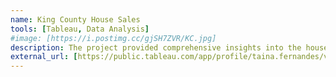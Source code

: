 ```yaml
---
name: King County House Sales
tools: [Tableau, Data Analysis]
#image: [https://i.postimg.cc/gjSH7ZVR/KC.jpg]
description: The project provided comprehensive insights into the house sales performance of King County, Washington using Tableau. 
external_url: [https://public.tableau.com/app/profile/taina.fernandes/viz/KingCountyHouseSales_17070029329500/KingCountyHouseSales]
---
```

